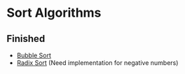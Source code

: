 # Sort Algorithms

## Finished
- [Bubble Sort](https://en.wikipedia.org/wiki/Bubble_sort)
- [Radix Sort](https://en.wikipedia.org/wiki/Radix_sort) (Need implementation for negative numbers)
